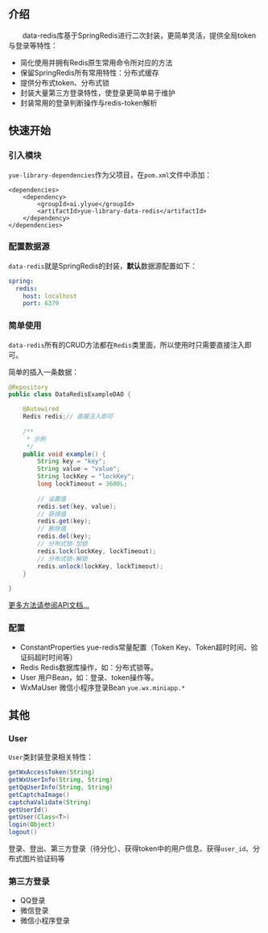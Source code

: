 ## 介绍
　　data-redis库基于SpringRedis进行二次封装，更简单灵活，提供全局token与登录等特性：
- 简化使用并拥有Redis原生常用命令所对应的方法
- 保留SpringRedis所有常用特性：分布式缓存
- 提供分布式token、分布式锁
- 封装大量第三方登录特性，使登录更简单易于维护
- 封装常用的登录判断操作与redis-token解析

## 快速开始
### 引入模块
`yue-library-dependencies`作为父项目，在`pom.xml`文件中添加：
``` pom
<dependencies>
	<dependency>
		<groupId>ai.ylyue</groupId>
		<artifactId>yue-library-data-redis</artifactId>
	</dependency>
</dependencies>
```
### 配置数据源
`data-redis`就是SpringRedis的封装，<b>默认</b>数据源配置如下：
```yml
spring:
  redis:
    host: localhost
    port: 6379
```
### 简单使用
`data-redis`所有的CRUD方法都在`Redis`类里面，所以使用时只需要直接注入即可。<br>

简单的插入一条数据：
```java
@Repository
public class DataRedisExampleDAO {

	@Autowired
	Redis redis;// 直接注入即可
	
	/**
	 * 示例
	 */
	public void example() {
		String key = "key";
		String value = "value";
		String lockKey = "lockKey";
		long lockTimeout = 3600L;
		
		// 设置值
		redis.set(key, value);
		// 获得值
		redis.get(key);
		// 删除值
		redis.del(key);
		// 分布式锁-加锁
		redis.lock(lockKey, lockTimeout);
		// 分布式锁-解锁
		redis.unlock(lockKey, lockTimeout);
	}
	
}
```

[更多方法请参阅API文档...](https://apidoc.gitee.com/yl-yue/yue-library/)

### 配置
- ConstantProperties yue-redis常量配置（Token Key、Token超时时间、验证码超时时间等）
- Redis Redis数据库操作，如：分布式锁等。
- User 用户Bean，如：登录、token操作等。
- WxMaUser 微信小程序登录Bean `yue.wx.miniapp.*`

## 其他
### User
`User`类封装登录相关特性：
```java
getWxAccessToken(String)
getWxUserInfo(String, String)
getQqUserInfo(String, String)
getCaptchaImage()
captchaValidate(String)
getUserId()
getUser(Class<T>)
login(Object)
logout()
```

登录、登出、第三方登录（待分化）、获得token中的用户信息、获得`user_id`、分布式图片验证码等

### 第三方登录
- QQ登录
- 微信登录
- 微信小程序登录